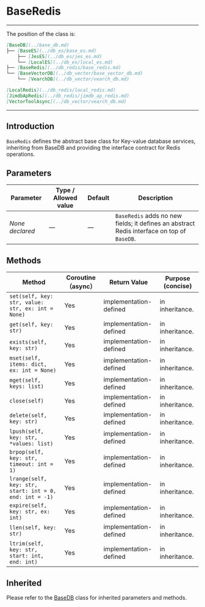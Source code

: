 # BaseRedis

---
The position of the class is:

```markdown
[BaseDB](../base_db.md)
├── [BaseES](../db_es/base_es.md)
    ├── [JesES](../db_es/jes_es.md)
    └── [LocalES](../db_es/local_es.md)
├── [BaseRedis](../db_redis/base_redis.md)
└── [BaseVectorDB](../db_vector/base_vector_db.md)
    └── [VearchDB](../db_vector/vearch_db.md)

[LocalRedis](../db_redis/local_redis.md)
[JimdbApRedis](../db_redis/jimdb_ap_redis.md)
[VectorToolAsync](../db_vector/vearch_db.md)
```

---

## Introduction

`BaseRedis` defines the abstract base class for Key-value database services, inheriting from BaseDB and providing the interface contract for Redis operations.

## Parameters

| Parameter       | Type / Allowed value | Default | Description                                                                                 |
| --------------- | -------------------- | ------- | ------------------------------------------------------------------------------------------- |
| *None declared* | —                    | —       | `BaseRedis` adds no new fields; it defines an abstract Redis interface on top of `BaseDB`.  |

## Methods

| Method                                                  | Coroutine （async） | Return Value           | Purpose (concise) |
| ------------------------------------------------------- | ----------------- | ---------------------- | ----------------- |
| `set(self, key: str, value: str, ex: int = None)`       | Yes               | implementation-defined | in inheritance.   |
| `get(self, key: str)`                                   | Yes               | implementation-defined | in inheritance.   |
| `exists(self, key: str)`                                | Yes               | implementation-defined | in inheritance.   |
| `mset(self, items: dict, ex: int = None)`               | Yes               | implementation-defined | in inheritance.   |
| `mget(self, keys: list)`                                | Yes               | implementation-defined | in inheritance.   |
| `close(self)`                                           | Yes               | implementation-defined | in inheritance.   |
| `delete(self, key: str)`                                | Yes               | implementation-defined | in inheritance.   |
| `lpush(self, key: str, *values: list)`                  | Yes               | implementation-defined | in inheritance.   |
| `brpop(self, key: str, timeout: int = 1)`               | Yes               | implementation-defined | in inheritance.   |
| `lrange(self, key: str, start: int = 0, end: int = -1)` | Yes               | implementation-defined | in inheritance.   |
| `expire(self, key: str, ex: int)`                       | Yes               | implementation-defined | in inheritance.   |
| `llen(self, key: str)`                                  | Yes               | implementation-defined | in inheritance.   |
| `ltrim(self, key: str, start: int, end: int)`           | Yes               | implementation-defined | in inheritance.   |

## Inherited
Please refer to the [BaseDB](../base_db.md) class for inherited parameters and methods.